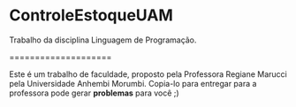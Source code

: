 ControleEstoqueUAM
==================

Trabalho da disciplina Linguagem de Programação.

====================

Este é um trabalho de faculdade, proposto pela Professora Regiane Marucci pela Universidade Anhembi Morumbi.
Copia-lo para entregar para a professora pode gerar **problemas** para você ;)
